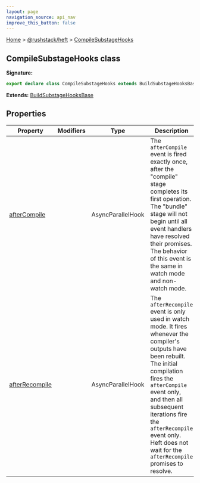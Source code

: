 ```yaml
---
layout: page
navigation_source: api_nav
improve_this_button: false
---
```



[Home](./index.md) &gt; [@rushstack/heft](./heft.md) &gt; [CompileSubstageHooks](./heft.compilesubstagehooks.md)

## CompileSubstageHooks class


<b>Signature:</b>

```typescript
export declare class CompileSubstageHooks extends BuildSubstageHooksBase
```
<b>Extends:</b> [BuildSubstageHooksBase](./heft.buildsubstagehooksbase.md)

## Properties

|  Property | Modifiers | Type | Description |
|  --- | --- | --- | --- |
|  [afterCompile](./heft.compilesubstagehooks.aftercompile.md) |  | AsyncParallelHook | The <code>afterCompile</code> event is fired exactly once, after the "compile" stage completes its first operation. The "bundle" stage will not begin until all event handlers have resolved their promises. The behavior of this event is the same in watch mode and non-watch mode. |
|  [afterRecompile](./heft.compilesubstagehooks.afterrecompile.md) |  | AsyncParallelHook | The <code>afterRecompile</code> event is only used in watch mode. It fires whenever the compiler's outputs have been rebuilt. The initial compilation fires the <code>afterCompile</code> event only, and then all subsequent iterations fire the <code>afterRecompile</code> event only. Heft does not wait for the <code>afterRecompile</code> promises to resolve. |
